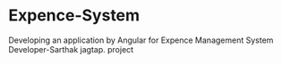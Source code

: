 # Expence-System
Developing an application by Angular for Expence Management System
Developer-Sarthak jagtap.
project
